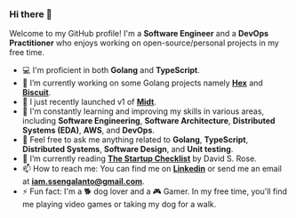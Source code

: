 ### Hi there 👋

Welcome to my GitHub profile! I'm a **Software Engineer** and a **DevOps Practitioner** who enjoys working on open-source/personal projects in my free time.

- 💻 I'm proficient in both **Golang** and **TypeScript**.
- 🔭  I’m currently working on some Golang projects namely [**Hex**](https://github.com/ssengalanto/hex) and [**Biscuit**](https://github.com/ssengalanto/biscuit).
- 🚀 I just recently launched v1 of [**Midt**](https://github.com/ssengalanto/midt).
- 🌱 I'm constantly learning and improving my skills in various areas, including **Software Engineering**, **Software Architecture**, **Distributed Systems (EDA)**, **AWS**, and **DevOps**.
- 💬 Feel free to ask me anything related to **Golang**, **TypeScript**, **Distributed Systems**, **Software Design**, and **Unit testing**.
- 📖 I’m currently reading [**The Startup Checklist**](https://www.goodreads.com/book/show/26723866-the-startup-checklist) by David S. Rose.
- 📫 How to reach me: You can find me on [**Linkedin**](https://www.linkedin.com/in/ssen-galanto/) or send me an email at **iam.ssengalanto@gmail.com**.
- ⚡ Fun fact: I'm a 🐕 dog lover and a 🎮 Gamer. In my free time, you'll find me playing video games or taking my dog for a walk.
